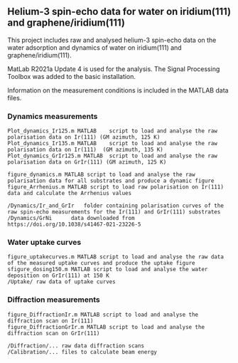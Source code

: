 ## Helium-3 spin-echo data for water on iridium(111) and graphene/iridium(111)
This project includes raw and analysed helium-3 spin-echo data on the water adsorption and dynamics of water on iridium(111) and graphene/iridium(111). 

MatLab R2021a Update 4 is used for the analysis. The Signal Processing Toolbox was added to the basic installation.

Information on the measurement conditions is included in the MATLAB data files. 

### Dynamics measurements

	Plot_dynamics_Ir125.m MATLAB 	script to load and analyse the raw polarisation data on Ir(111) (GM azimuth, 125 K)
	Plot_dynamics_Ir135.m MATLAB 	script to load and analyse the raw polarisation data on Ir(111)  (GM azimuth, 135 K)
	Plot_dynamics_GrIr125.m MATLAB 	script to load and analyse the raw polarisation data on GrIr(111) (GM azimuth, 125 K)
  
	figure_dynamics.m MATLAB script to load and analyse the raw polarisation data for all substrates and produce a dynamic figure 
	figure_Arrhenius.m MATLAB script to load raw polarisation on Ir(111) data and calculate the Arrhenius values
	
	/Dynamics/Ir_and_GrIr	folder containing polarisation curves of the raw spin-echo measurements for the Ir(111) and GrIr(111) substrates
	/Dynamics/GrNi		data downloaded from https://doi.org/10.1038/s41467-021-23226-5

    
    
### Water uptake curves
	
	figure_uptakecurves.m MATLAB script to load and analyse the raw data of the measured uptake curves and produce the uptake figure
	sfigure_dosing150.m MATLAB script to load and analyse the water deposition on GrIr(111) at 150 K
	/Uptake/ raw data of uptake curves 


### Diffraction measurements 

	figure_DiffractionIr.m MATLAB script to load and analyse the diffraction scan on Ir(111) 
	figure_DiffractionGrIr.m MATLAB script to load and analyse the diffraction scan on GrIr(111) 
	
	/Diffraction/... raw data diffraction scans
	/Calibration/... files to calculate beam energy

